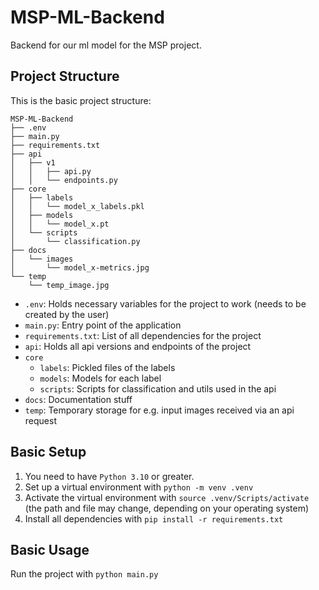 # MSP-ML-Backend
Backend for our ml model for the MSP project.

## Project Structure
This is the basic project structure:
```
MSP-ML-Backend
├── .env
├── main.py
├── requirements.txt
├── api
│   ├── v1
│   │   ├── api.py
│   │   └── endpoints.py
├── core
│   ├── labels
│   │   └── model_x_labels.pkl
│   ├── models
│   │   └── model_x.pt
│   └── scripts
│       └── classification.py
├── docs
│   └── images
│       └── model_x-metrics.jpg
└── temp
    └── temp_image.jpg
```

- `.env`: Holds necessary variables for the project to work (needs to be created by the user)
- `main.py`: Entry point of the application
- `requirements.txt`: List of all dependencies for the project
- `api`: Holds all api versions and endpoints of the project
- `core`
  - `labels`: Pickled files of the labels
  - `models`: Models for each label
  - `scripts`: Scripts for classification and utils used in the api
- `docs`: Documentation stuff
- `temp`: Temporary storage for e.g. input images received via an api request

## Basic Setup
1. You need to have `Python 3.10` or greater.
1. Set up a virtual environment with `python -m venv .venv`
1. Activate the virtual environment with `source .venv/Scripts/activate` (the path and file may change, depending on your operating system)
1. Install all dependencies with `pip install -r requirements.txt`

## Basic Usage
Run the project with `python main.py`
